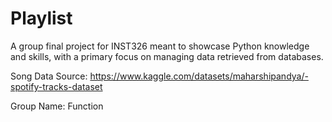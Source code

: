 # Playlist
A group final project for INST326 meant to showcase Python knowledge and skills, with a primary focus on managing data retrieved from databases.

Song Data Source: https://www.kaggle.com/datasets/maharshipandya/-spotify-tracks-dataset

Group Name: Function
